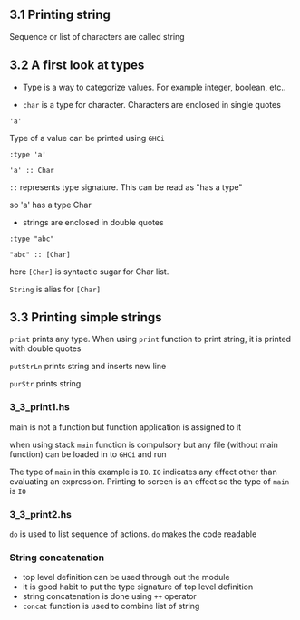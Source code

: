 ## 3.1 Printing string
Sequence or list of characters are called string

## 3.2 A first look at types

* Type is a way to categorize values. For example integer, boolean, etc..

* `char` is a type for character. Characters are enclosed in single quotes
```
'a'
```
Type of a value can be printed using `GHCi`
```
:type 'a'

'a' :: Char
```

`::` represents type signature. This can be read as "has a type"

so 'a' has a type Char

* strings are enclosed in double quotes

```
:type "abc"

"abc" :: [Char]

```
here `[Char]` is syntactic sugar for Char list.

`String` is alias for `[Char]`

## 3.3 Printing simple strings

`print` prints any type. When using `print` function to print string, it is printed with double quotes

`putStrLn` prints string and inserts new line

`purStr` prints string 

### 3_3_print1.hs
main is not a function but function application is assigned to it

when using stack `main` function is compulsory but any file (without main function) can be loaded in to `GHCi` and run

The type of `main` in this example is `IO`. `IO` indicates any effect other than evaluating an expression. Printing to screen is an effect so the type of `main` is `IO`

### 3_3_print2.hs

`do` is used to list sequence of actions. `do` makes the code readable

### String concatenation

* top level definition can be used through out the module
* it is good habit to put the type signature of top level definition
* string concatenation is done using `++` operator
* `concat` function is used to combine list of string
